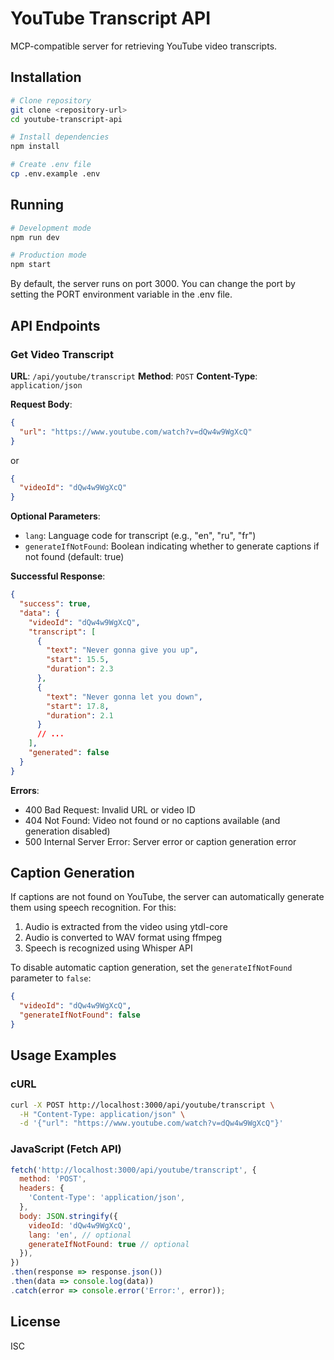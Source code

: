 # YouTube Transcript API

MCP-compatible server for retrieving YouTube video transcripts.

## Installation

```bash
# Clone repository
git clone <repository-url>
cd youtube-transcript-api

# Install dependencies
npm install

# Create .env file
cp .env.example .env
```

## Running

```bash
# Development mode
npm run dev

# Production mode
npm start
```

By default, the server runs on port 3000. You can change the port by setting the PORT environment variable in the .env file.

## API Endpoints

### Get Video Transcript

**URL**: `/api/youtube/transcript`
**Method**: `POST`
**Content-Type**: `application/json`

**Request Body**:

```json
{
  "url": "https://www.youtube.com/watch?v=dQw4w9WgXcQ"
}
```

or

```json
{
  "videoId": "dQw4w9WgXcQ"
}
```

**Optional Parameters**:

- `lang`: Language code for transcript (e.g., "en", "ru", "fr")
- `generateIfNotFound`: Boolean indicating whether to generate captions if not found (default: true)

**Successful Response**:

```json
{
  "success": true,
  "data": {
    "videoId": "dQw4w9WgXcQ",
    "transcript": [
      {
        "text": "Never gonna give you up",
        "start": 15.5,
        "duration": 2.3
      },
      {
        "text": "Never gonna let you down",
        "start": 17.8,
        "duration": 2.1
      }
      // ...
    ],
    "generated": false
  }
}
```

**Errors**:

- 400 Bad Request: Invalid URL or video ID
- 404 Not Found: Video not found or no captions available (and generation disabled)
- 500 Internal Server Error: Server error or caption generation error

## Caption Generation

If captions are not found on YouTube, the server can automatically generate them using speech recognition. For this:

1. Audio is extracted from the video using ytdl-core
2. Audio is converted to WAV format using ffmpeg
3. Speech is recognized using Whisper API

To disable automatic caption generation, set the `generateIfNotFound` parameter to `false`:

```json
{
  "videoId": "dQw4w9WgXcQ",
  "generateIfNotFound": false
}
```

## Usage Examples

### cURL

```bash
curl -X POST http://localhost:3000/api/youtube/transcript \
  -H "Content-Type: application/json" \
  -d '{"url": "https://www.youtube.com/watch?v=dQw4w9WgXcQ"}'
```

### JavaScript (Fetch API)

```javascript
fetch('http://localhost:3000/api/youtube/transcript', {
  method: 'POST',
  headers: {
    'Content-Type': 'application/json',
  },
  body: JSON.stringify({
    videoId: 'dQw4w9WgXcQ',
    lang: 'en', // optional
    generateIfNotFound: true // optional
  }),
})
.then(response => response.json())
.then(data => console.log(data))
.catch(error => console.error('Error:', error));
```

## License

ISC 
